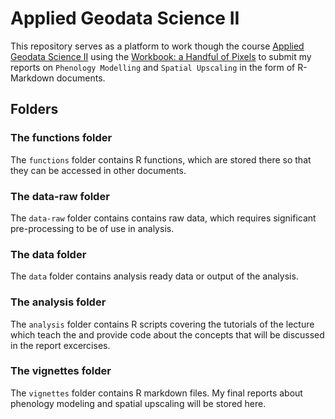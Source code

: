 # Applied Geodata Science II

This repository serves as a platform to work though the course [Applied Geodata Science II](https://geco-bern.github.io/agds2_course/) using the [Workbook: a Handful of Pixels](https://geco-bern.github.io/handfull_of_pixels/) to submit my reports on `Phenology Modelling` and `Spatial Upscaling` in the form of R-Markdown documents.

## Folders


### The functions folder

The `functions` folder contains R functions, which are stored there so that they can be accessed
in other documents. 

### The data-raw folder

The `data-raw` folder contains contains raw data, which requires significant
pre-processing to be of use in analysis.

### The data folder

The `data` folder contains analysis ready data or output of the analysis.

### The analysis folder

The `analysis` folder contains R scripts covering the tutorials of the lecture which teach the and provide code about the concepts that will be discussed in the report excercises.

### The vignettes folder

The `vignettes` folder contains R markdown files. My final reports about phenology modeling and spatial upscaling will be stored here. 
